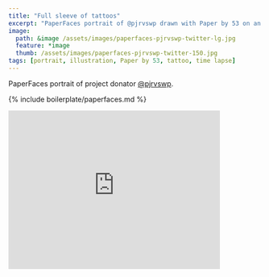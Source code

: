 ```yaml
---
title: "Full sleeve of tattoos"
excerpt: "PaperFaces portrait of @pjrvswp drawn with Paper by 53 on an iPad."
image: 
  path: &image /assets/images/paperfaces-pjrvswp-twitter-lg.jpg 
  feature: *image
  thumb: /assets/images/paperfaces-pjrvswp-twitter-150.jpg
tags: [portrait, illustration, Paper by 53, tattoo, time lapse]
---
```


PaperFaces portrait of project donator [@pjrvswp](http://twitter.com/pjrvswp).

{% include boilerplate/paperfaces.md %}

<iframe width="420" height="315" src="https://www.youtube.com/embed/UA9t52T0Aec" frameborder="0"> </iframe>
